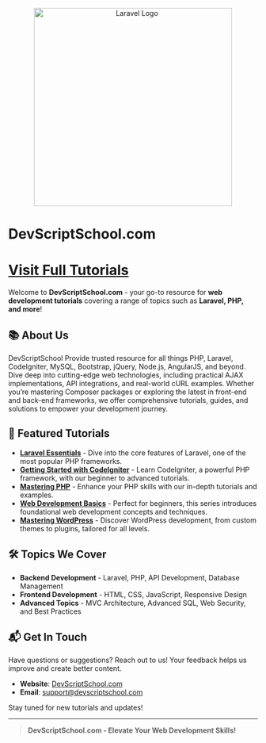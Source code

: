 <p align="center"><a href="https://laravel.com" target="_blank"><img src="https://i0.wp.com/www.devscriptschool.com/wp-content/uploads/2024/09/Untitled-dd.png?fit=300%2C60&ssl=1" width="400" alt="Laravel Logo"></a></p>

# DevScriptSchool.com

# [Visit Full Tutorials](https://www.devscriptschool.com/laravel-livewire-crud-application-example/)

Welcome to **DevScriptSchool.com** - your go-to resource for **web development tutorials** covering a range of topics such as **Laravel, PHP, and more**!

## 📚 About Us
DevScriptSchool Provide trusted resource for all things PHP, Laravel, CodeIgniter, MySQL, Bootstrap, jQuery, Node.js, AngularJS, and beyond. Dive deep into cutting-edge web technologies, including practical AJAX implementations, API integrations, and real-world cURL examples. Whether you’re mastering Composer packages or exploring the latest in front-end and back-end frameworks, we offer comprehensive tutorials, guides, and solutions to empower your development journey.
## 🌟 Featured Tutorials

- **[Laravel Essentials](https://www.devscriptschool.com/category/framwork/laravel/)** - Dive into the core features of Laravel, one of the most popular PHP frameworks.
- **[Getting Started with CodeIgniter](https://www.devscriptschool.com/category/framwork/codeigniter/)** - Learn CodeIgniter, a powerful PHP framework, with our beginner to advanced tutorials.
- **[Mastering PHP](https://www.devscriptschool.com/category/web-development/php/)** - Enhance your PHP skills with our in-depth tutorials and examples.
- **[Web Development Basics](https://www.devscriptschool.com/category/web-development/)** - Perfect for beginners, this series introduces foundational web development concepts and techniques.
- **[Mastering WordPress](https://www.devscriptschool.com/category/web-development/wordpress/)** - Discover WordPress development, from custom themes to plugins, tailored for all levels.

## 🛠 Topics We Cover

- **Backend Development** - Laravel, PHP, API Development, Database Management
- **Frontend Development** - HTML, CSS, JavaScript, Responsive Design
- **Advanced Topics** - MVC Architecture, Advanced SQL, Web Security, and Best Practices

## 📬 Get In Touch
Have questions or suggestions? Reach out to us! Your feedback helps us improve and create better content.

- **Website**: [DevScriptSchool.com](https://www.devscriptschool.com)
- **Email**: support@devscriptschool.com

Stay tuned for new tutorials and updates!

---

> **DevScriptSchool.com - Elevate Your Web Development Skills!**
